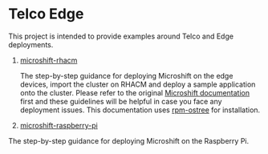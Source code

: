 # Telco Edge

This project is intended to provide examples around Telco and Edge deployments.

1) [microshift-rhacm](https://github.com/gargpriyank/telco-edge/tree/main/microshift-rhacm)

    The step-by-step guidance for deploying Microshift on the edge devices, import the cluster on
    RHACM and deploy a sample application onto the cluster. Please refer to the original
    [Microshift documentation](https://microshift.io/docs/getting-started/) first and these guidelines will be helpful
    in case you face any deployment issues. This documentation uses [rpm-ostree](https://rpm-ostree.readthedocs.io/en/stable/) for installation.

2) [microshift-raspberry-pi](https://github.com/gargpriyank/telco-edge/tree/main/microshift-raspberry-pi)

The step-by-step guidance for deploying Microshift on the Raspberry Pi.